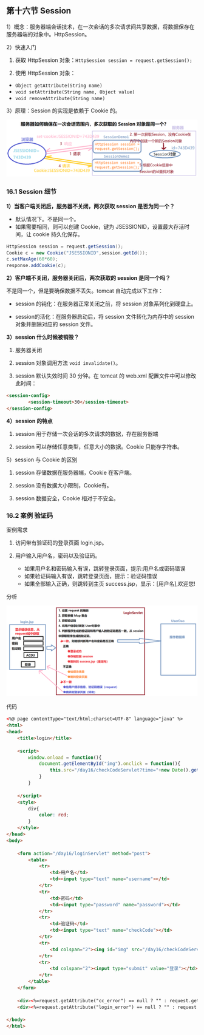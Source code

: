 ## 第十六节 Session


1）概念：服务器端会话技术，在一次会话的多次请求间共享数据，将数据保存在服务器端的对象中。HttpSession。

2）快速入门

1. 获取 HttpSession 对象：`HttpSession session = request.getSession();`

2. 使用 HttpSession 对象：
  * `Object getAttribute(String name)`
  * `void setAttribute(String name, Object value)`
  * `void removeAttribute(String name)`  
	
3）原理：Session 的实现是依赖于 Cookie 的。

<img src="./img6/80-Session-principle.png" width=700>

### 16.1 Session 细节

**1）当客户端关闭后，服务器不关闭，两次获取 session 是否为同一个？**
​
* 默认情况下。不是同一个。
​
* 如果需要相同，则可以创建 Cookie，键为 JSESSIONID，设置最大存活时间，让 cookie 持久化保存。

```java
HttpSession session = request.getSession();
Cookie c = new Cookie("JSESSIONID",session.getId());
c.setMaxAge(60*60);
response.addCookie(c);
```

**2）客户端不关闭，服务器关闭后，两次获取的 session 是同一个吗？**

不是同一个，但是要确保数据不丢失。tomcat 自动完成以下工作：

* session 的钝化：在服务器正常关闭之前，将 session 对象系列化到硬盘上。

* session的活化：在服务器启动后，将 session 文件转化为内存中的 session 对象并删除对应的 session 文件。

**3）session 什么时候被销毁？**

1. 服务器关闭

2. session 对象调用方法 `void invalidate()`。

3. session 默认失效时间 30 分钟。在 tomcat 的 web.xml 配置文件中可以修改此时间：

```html
<session-config>
        <session-timeout>30</session-timeout>
</session-config>
```

**4）session 的特点**

1. session 用于存储一次会话的多次请求的数据，存在服务器端

2. session 可以存储任意类型，任意大小的数据。Cookie 只能存字符串。


5）session 与 Cookie 的区别

1. session 存储数据在服务器端，Cookie 在客户端。

2. session 没有数据大小限制，Cookie有。

3. session 数据安全，Cookie 相对于不安全。


### 16.2 案例 验证码

案例需求

1. 访问带有验证码的登录页面 login.jsp。

2. 用户输入用户名，密码以及验证码。
   * 如果用户名和密码输入有误，跳转登录页面，提示:用户名或密码错误
   * 如果验证码输入有误，跳转登录页面，提示：验证码错误
   * 如果全部输入正确，则跳转到主页 success.jsp，显示：[用户名],欢迎您!

分析

<img src="./img6/81-versity-code.png" width=600>

代码

```html
<%@ page contentType="text/html;charset=UTF-8" language="java" %>
<html>
<head>
    <title>login</title>
    
    <script>
        window.onload = function(){
            document.getElementById("img").onclick = function(){
                this.src="/day16/checkCodeServlet?time="+new Date().getTime();
            }
        }
        
    </script>
    <style>
        div{
            color: red;
        }
    </style>
</head>
<body>

    <form action="/day16/loginServlet" method="post">
        <table>
            <tr>
                <td>用户名</td>
                <td><input type="text" name="username"></td>
            </tr>
            <tr>
                <td>密码</td>
                <td><input type="password" name="password"></td>
            </tr>
            <tr>
                <td>验证码</td>
                <td><input type="text" name="checkCode"></td>
            </tr>
            <tr>
                <td colspan="2"><img id="img" src="/day16/checkCodeServlet"></td>
            </tr>
            <tr>
                <td colspan="2"><input type="submit" value="登录"></td>
            </tr>
        </table>
    </form>
    
    <div><%=request.getAttribute("cc_error") == null ? "" : request.getAttribute("cc_error")%></div>
    <div><%=request.getAttribute("login_error") == null ? "" : request.getAttribute("login_error") %></div>

</body>
</html>
```







